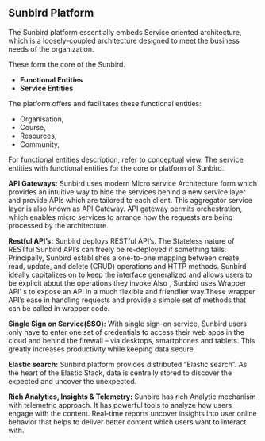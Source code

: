 ## Sunbird Platform
The Sunbird platform essentially embeds Service oriented architecture, which is a loosely-coupled architecture designed to meet the business needs of the organization.

These form the core of the Sunbird.
+ **Functional Entities**
+ **Service Entities**

The platform offers and  facilitates these functional entities:
+ Organisation, 
+ Course, 
+ Resources, 
+ Community, 

For functional entities description, refer to conceptual view. 
The service entities with functional entities for the core or platform of Sunbird.

**API Gateways:** Sunbird uses modern Micro service Architecture form which provides an intuitive way to hide the services behind a new service layer and provide APIs which are tailored to each client. This aggregator service layer is also known as API Gateway. API gateway permits orchestration, which enables micro services to arrange how the requests are being processed by the architecture.

**Restful API’s:** Sunbird deploys RESTful API’s. The Stateless nature of RESTful Sunbird API’s can freely be re-deployed if something fails. Principally, Sunbird establishes a one-to-one mapping between create, read, update, and delete (CRUD) operations and HTTP methods. Sunbird ideally capitalizes on to keep the interface generalized and allows users to be explicit about the operations they invoke.Also , Sunbird uses Wrapper API’ s to expose an API in a much flexible and friendlier way.These wrapper API’s ease in handling requests and provide a simple set of methods that can be called in wrapper code.

**Single Sign on Service(SSO):** With single sign-on service, Sunbird users only have to enter one set of credentials to access their web apps in the cloud and behind the firewall – via desktops, smartphones and tablets. This greatly increases productivity while keeping data secure.

**Elastic search:** Sunbird platform provides distributed “Elastic search”. As the heart of the Elastic Stack, data is centrally stored to discover the expected and uncover the unexpected.

**Rich Analytics, Insights & Telemetry:** Sunbird has rich Analytic mechanism with telemetric approach. It has powerful tools to analyze how users engage with the content. Real-time reports uncover insights into user online behavior that helps to deliver better content which users want to interact with.
